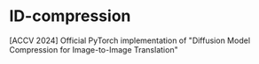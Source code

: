 # ID-compression
[ACCV 2024] Official PyTorch implementation of "Diffusion Model Compression for Image-to-Image Translation"
